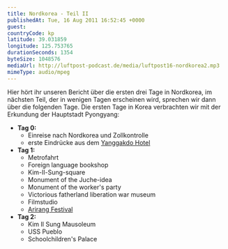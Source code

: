```yaml
---
title: Nordkorea - Teil II
publishedAt: Tue, 16 Aug 2011 16:52:45 +0000
guest: 
countryCode: kp
latitude: 39.031859
longitude: 125.753765
durationSeconds: 1354
byteSize: 1048576 
mediaUrl: http://luftpost-podcast.de/media/luftpost16-nordkorea2.mp3
mimeType: audio/mpeg
---
```


Hier hört ihr unseren Bericht über die ersten drei Tage in Nordkorea, im nächsten Teil, der in wenigen Tagen erscheinen wird, sprechen wir dann über die folgenden Tage. Die ersten Tage in Korea verbrachten wir mit der Erkundung der Hauptstadt Pyongyang: 
* **Tag 0:**  
   * Einreise nach Nordkorea und Zollkontrolle  
   * erste Eindrücke aus dem [Yanggakdo Hotel](http://en.wikipedia.org/wiki/Yanggakdo%5FHotel)
* **Tag 1:**  
   * Metrofahrt  
   * Foreign language bookshop  
   * Kim-Il-Sung-square  
   * Monument of the Juche-idea  
   * Monument of the worker's party  
   * Victorious fatherland liberation war museum  
   * Filmstudio  
   * [Arirang Festival](http://en.wikipedia.org/wiki/Arirang%5FFestival)
* **Tag 2:**  
   * Kim Il Sung Mausoleum  
   * USS Pueblo  
   * Schoolchildren's Palace
